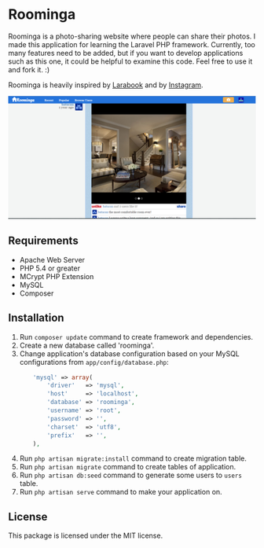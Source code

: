 # Roominga

Roominga is a photo-sharing website where people can share their photos. I made this application for learning the Laravel PHP framework. Currently, too many features need to be added, but if you want to develop applications such as this one, it could be helpful to examine this code. Feel free to use it and fork it. :)

Roominga is heavily inspired by [Larabook](https://github.com/laracasts/larabook) and by [Instagram](https://www.instagram.com/).

![screenshot](assets/roominga-screenshot.PNG)

## Requirements

* Apache Web Server
* PHP 5.4 or greater
* MCrypt PHP Extension
* MySQL
* Composer

## Installation

1. Run `composer update` command to create framework and dependencies.
2. Create a new database called 'roominga'.
3. Change application's database configuration based on your MySQL configurations from `app/config/database.php`:

 ```php
		'mysql' => array(
			'driver'   => 'mysql',
			'host'     => 'localhost',
			'database' => 'roominga',
			'username' => 'root',
			'password' => '',
			'charset'  => 'utf8',
			'prefix'   => '',
		),
 ```
4. Run `php artisan migrate:install` command to create migration table.
5. Run `php artisan migrate` command to create tables of application.
6. Run `php artisan db:seed` command to generate some users to `users` table.
7. Run `php artisan serve` command to make your application on.

## License

This package is licensed under the MIT license.
